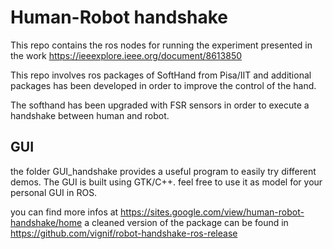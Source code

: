# Human-Robot handshake 
This repo contains the ros nodes for running the experiment presented in the work https://ieeexplore.ieee.org/document/8613850


This repo involves ros packages of SoftHand from Pisa/IIT and additional packages has been developed in order to improve the control of the hand.

The softhand has been upgraded with FSR sensors in order to execute a handshake between human and robot. 

## GUI
the folder GUI_handshake provides a useful program to easily try
different demos. The GUI is built using GTK/C++. feel free to use 
it as model for your personal GUI in ROS. 

you can find more infos at  https://sites.google.com/view/human-robot-handshake/home
a cleaned version of the package can be found in https://github.com/vignif/robot-handshake-ros-release
